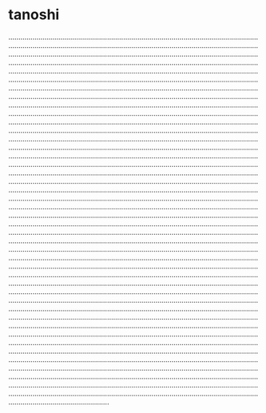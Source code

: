 # tanoshi
......................................................................................................................................................................................................................................................................................................................................................................................................................................................................................................................................................................................................................................................................................................................................................................................................................................................................................................................................................................................................................................................................................................................................................................................................................................................................................................................................................................................................................................................................................................................................................................................................................................................................................................................................................................................................................................................................................................................................................................................................................................................................................................................................................................................................................................................................................................................................................................................................................................................................................................................................................................................................................................................................................................................................................................................................................................................................................................................................................................................................................................................................................................................................................................................................................................................................................................................................................................................................................................................................................................................................................................................................................................................................................................................................................................................................................................................................................................................................................................................................................................................................................................................................................................................................................................................................................................................................................................................................................................................................................................................................................................................................................................................................................................................................................................................................................................................................................................................................................................................................................................................................................................................................................................................................................................................................................................................................................................................................................................................................................................................................................................................................